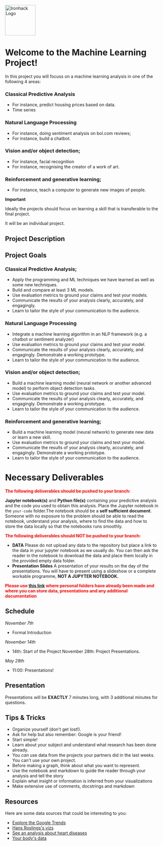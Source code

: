 <img src="https://bit.ly/2VnXWr2" alt="Ironhack Logo" width="100"/>



# Welcome to the Machine Learning Project!
In this project you will focuss on a machine learning analysis in one of the following 4 areas:

### Classical Predictive Analysis
* For instance, predict housing prices based on data.
* Time series 
### Natural Language Processing
* For instance, doing sentiment analysis on bol.com reviews;
* For instance, build a chatbot. 
### Vision and/or object detection;
* For instance, facial recognition 
* For instance, recognising the creator of a work of art.
### Reinforcement and generative learning;
* For instance, teach a computer to generate new images of people.  

**Important** 

Ideally the projects should focus on learning a skill that is transferable to the final project.

It will be an individual project. 


## Project Description



## Project Goals

### Classical Predictive Analysis;
* Apply the programming and ML techniques we have learned as well as some new techniques. 
* Build and compare at least 3 ML models.
* Use evaluation metrics to ground your claims and test your models. 
* Communicate the results of your analysis clearly, accurately, and engagingly. 
* Learn to tailor the style of your communication to the audience.

### Natural Language Processing
* Integrate a machine learning algorithm in an NLP framework (e.g. a chatbot or sentiment analyzer)  
* Use evaluation metrics to ground your claims and test your model. 
* Communicate the results of your analysis clearly, accurately, and engagingly. Demonstrate a working prototype. 
* Learn to tailor the style of your communication to the audience.


### Vision and/or object detection;
* Build a machine learning model (neural network or another advanced model) to perform object detection tasks.  
* Use evaluation metrics to ground your claims and test your model. 
* Communicate the results of your analysis clearly, accurately, and engagingly. Demonstrate a working prototype. 
* Learn to tailor the style of your communication to the audience.

### Reinforcement and generative learning;
* Build a machine learning model (neural network) to generate new data or learn a new skill.  
* Use evaluation metrics to ground your claims and test your model. 
* Communicate the results of your analysis clearly, accurately, and engagingly. Demonstrate a working prototype. 
* Learn to tailor the style of your communication to the audience.







# Necessary Deliverables

**<span style="color:red">The following deliverables should be pushed to your branch:</span>**

**Jupyter notebook(s)** and **Python file(s)** containing your predictive analysis and the code you used to obtain this analysis. Place the Jupyter notebook in the `your-code` folder.The notebook should be a **self sufficient document**. Someone with no exposure to the problem should be able to read the notebook, understand your analysis, where to find the data and how to store the data locally so that the notebooks runs smoothly.<br>

**<span style="color:red">The following deliverables should NOT be pushed to your branch:</span>** <br>
- **DATA** Please do not upload any data to the repository but place a link to the data in your jupyter notebook as we usually do. You can then ask the reader in the notebook to download the data and place them locally in the provided empty data folder. 
- **Presentation Slides** A presentation of your results on the day of the presentations. You will have to present using a slideshow or a complete workable programme, **NOT A JUPYTER NOTEBOOK.** <br>

**<span style="color:red">
Please use [this link](https://drive.google.com/drive/folders/1Ypxj9A3VvTXHLMbKCIOLES25ohLhlGpF?usp=sharing) where  personal folders have already been made and where you can store data, presentations and any additional documentation </span>** 
  
<a name="schedule"></a>

## Schedule 


*November 7th*
* Formal Introduction

*November 14th*
* 14th: Start of the Project
November 28th: Project Presentations. 

*May 28th*
* 11:00: Presentations! 

<a name="presentation"></a>

## Presentation  
Presentations will be **EXACTLY** 7 minutes long, with 3 additional minutes for questions. 

<a name="tips-&-tricks"></a>

## Tips & Tricks
* Organize yourself (don't get lost!).
* Ask for help but also remember: Google is your friend!
* Start simple! 
* Learn about your subject and understand what research has been done already.
* You *can* use data from the projects your partners did in the last weeks. You can't use your own project.
* Before making a graph, think about what you want to represent.
* Use the notebook and markdown to guide the reader through your analysis and tell the story
* Explain what insight or information is inferred from your visualizations
* Make extensive use of comments, docstrings and markdown

<a name="resources"></a>

## Resources
Here are some data sources that could be interesting to you:  
* [Explore the Google Trends](http://pages.today/trends4)  
* [Hans Roslings's vizs](http://b.link/ted52)  
* [See an analysis about heart diseases](http://b.link/kaggle10)  
* [Your body's data](http://body.media/ted6)



